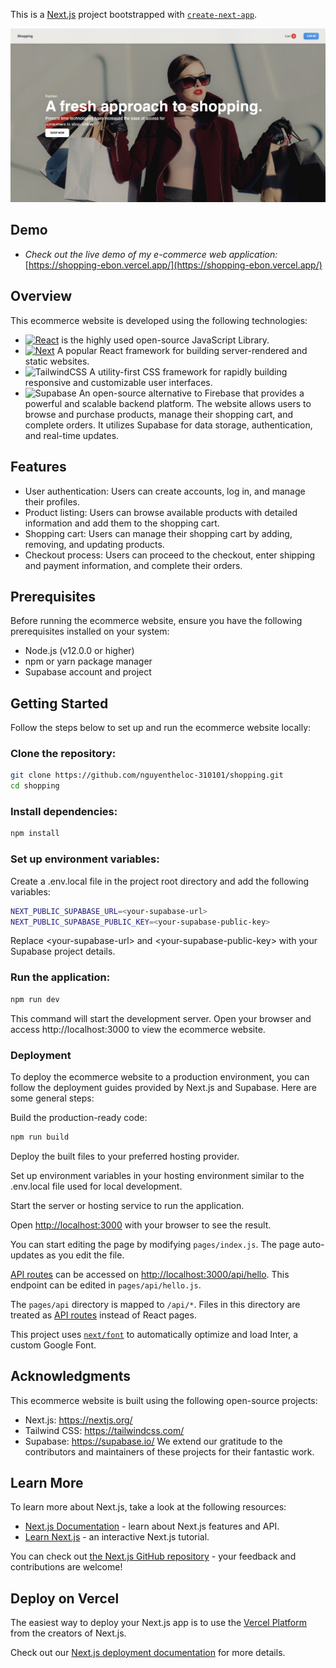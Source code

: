 This is a [Next.js](https://nextjs.org/) project bootstrapped with [`create-next-app`](https://github.com/vercel/next.js/tree/canary/packages/create-next-app).

![Image](public/images/ecommerce.png)

## Demo
* _Check out the live demo of my e-commerce web application:_ [https://shopping-ebon.vercel.app/](https://shopping-ebon.vercel.app/)


## Overview
This ecommerce website is developed using the following technologies:

* [![React][React.js]][React-url] is the highly used open-source JavaScript Library.
* [![Next][Next.js]][Next-url] A popular React framework for building server-rendered and static websites.
* ![TailwindCSS](https://img.shields.io/badge/tailwindcss-%2338B2AC.svg?style=for-the-badge&logo=tailwind-css&logoColor=white) A utility-first CSS framework for rapidly building responsive and customizable user interfaces.
* ![Supabase](https://img.shields.io/badge/Supabase-3ECF8E?style=for-the-badge&logo=supabase&logoColor=white) An open-source alternative to Firebase that provides a powerful and scalable backend platform.
The website allows users to browse and purchase products, manage their shopping cart, and complete orders. It utilizes Supabase for data storage, authentication, and real-time updates.

## Features
- User authentication: Users can create accounts, log in, and manage their profiles.
- Product listing: Users can browse available products with detailed information and add them to the shopping cart.
- Shopping cart: Users can manage their shopping cart by adding, removing, and updating products.
- Checkout process: Users can proceed to the checkout, enter shipping and payment information, and complete their orders.

## Prerequisites
Before running the ecommerce website, ensure you have the following prerequisites installed on your system:

- Node.js (v12.0.0 or higher)
- npm or yarn package manager
- Supabase account and project

## Getting Started
Follow the steps below to set up and run the ecommerce website locally:

### Clone the repository:

```bash
git clone https://github.com/nguyentheloc-310101/shopping.git
cd shopping
```

### Install dependencies:
```bash
npm install
```

### Set up environment variables:
Create a .env.local file in the project root directory and add the following variables:
```bash
NEXT_PUBLIC_SUPABASE_URL=<your-supabase-url>
NEXT_PUBLIC_SUPABASE_PUBLIC_KEY=<your-supabase-public-key>
```

Replace \<your-supabase-url\> and \<your-supabase-public-key\> with your Supabase project details.

### Run the application:
```bash
npm run dev
```
This command will start the development server. Open your browser and access http://localhost:3000 to view the ecommerce website.

### Deployment
To deploy the ecommerce website to a production environment, you can follow the deployment guides provided by Next.js and Supabase. Here are some general steps:

Build the production-ready code:

```bash
npm run build
```
Deploy the built files to your preferred hosting provider.

Set up environment variables in your hosting environment similar to the .env.local file used for local development.

Start the server or hosting service to run the application.

Open [http://localhost:3000](http://localhost:3000) with your browser to see the result.

You can start editing the page by modifying `pages/index.js`. The page auto-updates as you edit the file.

[API routes](https://nextjs.org/docs/api-routes/introduction) can be accessed on [http://localhost:3000/api/hello](http://localhost:3000/api/hello). This endpoint can be edited in `pages/api/hello.js`.

The `pages/api` directory is mapped to `/api/*`. Files in this directory are treated as [API routes](https://nextjs.org/docs/api-routes/introduction) instead of React pages.

This project uses [`next/font`](https://nextjs.org/docs/basic-features/font-optimization) to automatically optimize and load Inter, a custom Google Font.

## Acknowledgments
This ecommerce website is built using the following open-source projects:

- Next.js: https://nextjs.org/
- Tailwind CSS: https://tailwindcss.com/
- Supabase: https://supabase.io/
We extend our gratitude to the contributors and maintainers of these projects for their fantastic work.



## Learn More

To learn more about Next.js, take a look at the following resources:

- [Next.js Documentation](https://nextjs.org/docs) - learn about Next.js features and API.
- [Learn Next.js](https://nextjs.org/learn) - an interactive Next.js tutorial.

You can check out [the Next.js GitHub repository](https://github.com/vercel/next.js/) - your feedback and contributions are welcome!

## Deploy on Vercel

The easiest way to deploy your Next.js app is to use the [Vercel Platform](https://vercel.com/new?utm_medium=default-template&filter=next.js&utm_source=create-next-app&utm_campaign=create-next-app-readme) from the creators of Next.js.

Check out our [Next.js deployment documentation](https://nextjs.org/docs/deployment) for more details.

[Next.js]: https://img.shields.io/badge/next.js-000000?style=for-the-badge&logo=nextdotjs&logoColor=white
[Next-url]: https://nextjs.org/
[React.js]: https://img.shields.io/badge/React-20232A?style=for-the-badge&logo=react&logoColor=61DAFB
[React-url]: https://reactjs.org/
